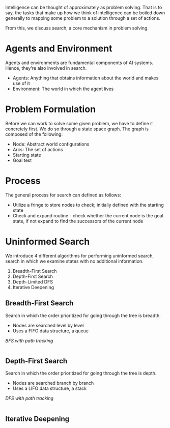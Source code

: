 Intelligence can be thought of approximately as problem solving. That is to say, the tasks that make up how we think of intelligence can be boiled down generally to mapping some problem to a solution through a set of actions. 

From this, we discuss search, a core mechanism in problem solving.

# Agents and Environment
Agents and environments are fundamental components of AI systems. Hence, they're also involved in search.

- Agents: Anything that obtains information about the world and makes use of it
- Environment: The world in which the agent lives

# Problem Formulation
Before we can work to solve some given problem, we have to define it concretely first. We do so through a state space graph. The graph is composed of the following:
- Node: Abstract world configurations
- Arcs: The set of actions
- Starting state
- Goal test

# Process
The general process for search can defined as follows:
- Utilize a fringe to store nodes to check; initially defined with the starting state
- Check and expand routine - check whether the current node is the goal state, if not expand to find the successors of the current node

# Uninformed Search
We introduce 4 different algorithms for performing uninformed search, search in which we examine states with no additional information.
1) Breadth-First Search
2) Depth-First Search
3) Depth-Limited DFS
4) Iterative Deepening

## Breadth-First Search
Search in which the order prioritized for going through the tree is breadth. 

- Nodes are searched level by level
- Uses a FIFO data structure, a queue

*BFS with path tracking*
```python

```
## Depth-First Search
Search in which the order prioritized for going through the tree is depth.

- Nodes are searched branch by branch
- Uses a LIFO data structure, a stack

*DFS with path tracking*
```python

```

## Iterative Deepening